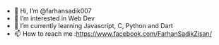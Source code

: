 - 👋 Hi, I’m @farhansadik007
- 👀 I’m interested in Web Dev
- 🌱 I’m currently learning Javascript, C, Python and Dart
- 📫 How to reach me :https://www.facebook.com/FarhanSadikZisan/
